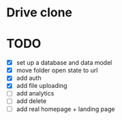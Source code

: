 # Drive clone

# TODO

- [X] set up a database and data model
- [X] move folder open state to url
- [X] add auth
- [X] add file uploading
- [ ] add analytics
- [ ] add delete
- [ ] add real homepage + landing page

